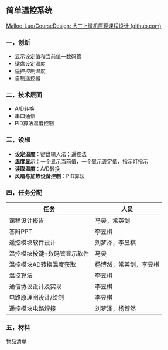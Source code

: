 ## 简单温控系统

[Malloc-Luo/CourseDesign: 大三上微机原理课程设计 (github.com)](https://github.com/Malloc-Luo/CourseDesign)

### 一，创新

*   显示设定值和当前值—数码管
*   键盘设定温度
*   遥控控制温度
*   自制遥控器

### 二，技术层面

*   A/D转换
*   串口通信
*   PID算法温度控制

### 三，设想

*   **设定温度**：键盘输入法；遥控法
*   **温度显示**：一个显示当前值，一个显示设定值，指示灯指示
*   **读取温度**：A/D转换
*   **风扇与加热设备控制**：PID算法

### 四，任务分配

| 任务                        | 人员                   |
| --------------------------- | ---------------------- |
| 课程设计报告                | 马昊，常英剑           |
| 答辩PPT                     | 李昱棋                 |
| 遥控模块软件设计            | 刘梦泽，李昱棋         |
| 温控模块按键+数码管显示软件 | 马昊                   |
| 温控模块AD转换温度获取      | 杨博然，常英剑，李昱棋 |
| 温控算法                    | 李昱棋                 |
| 通信协议设计及实现          | 李昱棋                 |
| 电路原理图设计/绘制         | 李昱棋                 |
| 遥控模块电路焊接            | 刘梦泽，杨博然         |

### 五，材料

[物品清单](https://docs.qq.com/sheet/DU2lkakxWcFdqTlZT?tab=BB08J2)

